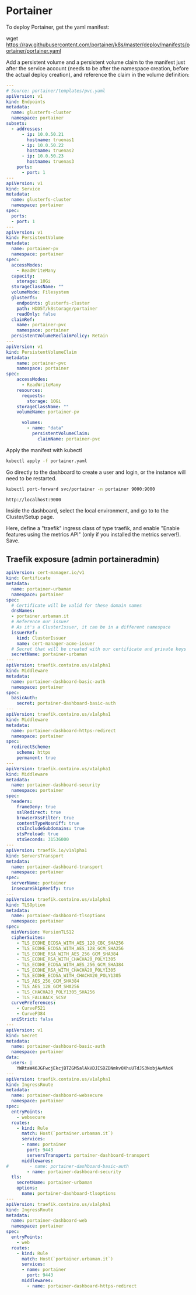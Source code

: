 # Portainer

To deploy Portainer, get the yaml manifest:

wget <https://raw.githubusercontent.com/portainer/k8s/master/deploy/manifests/portainer/portainer.yaml>

Add a persistent volume and a persistent volume claim to the manifest just after the service account (needs to be after the namespace creation, before the actual deploy creation), and reference the claim in the volume definition:

```yaml
---
# Source: portainer/templates/pvc.yaml
apiVersion: v1
kind: Endpoints
metadata:
  name: glusterfs-cluster
  namespace: portainer
subsets:
  - addresses:
      - ip: 10.0.50.21
        hostname: truenas1
      - ip: 10.0.50.22
        hostname: truenas2
      - ip: 10.0.50.23
        hostname: truenas3
    ports:
      - port: 1
---
apiVersion: v1
kind: Service
metadata:
  name: glusterfs-cluster
  namespace: portainer
spec:
  ports:
  - port: 1
---
apiVersion: v1
kind: PersistentVolume
metadata:
  name: portainer-pv
  namespace: portainer
spec:
  accessModes:
    - ReadWriteMany
  capacity:
    storage: 10Gi
  storageClassName: ""
  volumeMode: Filesystem
  glusterfs:
    endpoints: glusterfs-cluster
    path: HDD5T/k8storage/portainer
    readOnly: false
  claimRef:
    name: portainer-pvc
    namespace: portainer
  persistentVolumeReclaimPolicy: Retain
---
apiVersion: v1
kind: PersistentVolumeClaim
metadata:
    name: portainer-pvc
    namespace: portainer
spec:
    accessModes:
      - ReadWriteMany
    resources:
      requests:
        storage: 10Gi
    storageClassName: ""
    volumeName: portainer-pv
```

```yaml
      volumes:
        - name: "data"
          persistentVolumeClaim:
            claimName: portainer-pvc
```

Apply the manifest with kubectl

```bash
kubectl apply -f portainer.yaml
```

Go directly to the dashboard to create a user and login, or the instance will need to be restarted.

```bash
kubectl port-forward svc/portainer -n portainer 9000:9000
```

```bash
http://localhost:9000
```

Inside the dashboard, select the local environment, and go to to the Cluster/Setup page.

Here, define a "traefik" ingress class of type traefik, and enable "Enable features using the metrics API" (only if you installed the metrics server!). Save.

## Traefik exposure (admin portaineradmin)

```yaml
apiVersion: cert-manager.io/v1
kind: Certificate
metadata:
  name: portainer-urbaman
  namespace: portainer
spec:
  # Certificate will be valid for these domain names
  dnsNames:
  - portainer.urbaman.it
  # Reference our issuer
  # As it's a ClusterIssuer, it can be in a different namespace
  issuerRef:
    kind: ClusterIssuer
    name: cert-manager-acme-issuer
  # Secret that will be created with our certificate and private keys
  secretName: portainer-urbaman
---
apiVersion: traefik.containo.us/v1alpha1
kind: Middleware
metadata:
  name: portainer-dashboard-basic-auth
  namespace: portainer
spec:
  basicAuth:
    secret: portainer-dashboard-basic-auth
---
apiVersion: traefik.containo.us/v1alpha1
kind: Middleware
metadata:
  name: portainer-dashboard-https-redirect
  namespace: portainer
spec:
  redirectScheme:
    scheme: https
    permanent: true
---
apiVersion: traefik.containo.us/v1alpha1
kind: Middleware
metadata:
  name: portainer-dashboard-security
  namespace: portainer
spec:
  headers:
    frameDeny: true
    sslRedirect: true
    browserXssFilter: true
    contentTypeNosniff: true
    stsIncludeSubdomains: true
    stsPreload: true
    stsSeconds: 31536000
---
apiVersion: traefik.io/v1alpha1
kind: ServersTransport
metadata:
  name: portainer-dashboard-transport
  namespace: portainer
spec:
  serverName: portainer
  insecureSkipVerify: true
---
apiVersion: traefik.containo.us/v1alpha1
kind: TLSOption
metadata:
  name: portainer-dashboard-tlsoptions
  namespace: portainer
spec:
  minVersion: VersionTLS12
  cipherSuites:
    - TLS_ECDHE_ECDSA_WITH_AES_128_CBC_SHA256
    - TLS_ECDHE_ECDSA_WITH_AES_128_GCM_SHA256
    - TLS_ECDHE_RSA_WITH_AES_256_GCM_SHA384
    - TLS_ECDHE_RSA_WITH_CHACHA20_POLY1305
    - TLS_ECDHE_ECDSA_WITH_AES_256_GCM_SHA384
    - TLS_ECDHE_RSA_WITH_CHACHA20_POLY1305
    - TLS_ECDHE_ECDSA_WITH_CHACHA20_POLY1305
    - TLS_AES_256_GCM_SHA384
    - TLS_AES_128_GCM_SHA256
    - TLS_CHACHA20_POLY1305_SHA256
    - TLS_FALLBACK_SCSV
  curvePreferences:
    - CurveP521
    - CurveP384
  sniStrict: false
---
apiVersion: v1
kind: Secret
metadata:
  name: portainer-dashboard-basic-auth
  namespace: portainer
data:
  users: |
    YWRtaW46JGFwcjEkcjBTZGM5alAkVDJISDZDNmkvOXhuUTdJS3NobjAwMAoK
---
apiVersion: traefik.containo.us/v1alpha1
kind: IngressRoute
metadata:
  name: portainer-dashboard-websecure
  namespace: portainer
spec:
  entryPoints:
    - websecure
  routes:
    - kind: Rule
      match: Host(`portainer.urbaman.it`)
      services:
      - name: portainer
        port: 9443
        serversTransport: portainer-dashboard-transport
      middlewares:
#        - name: portainer-dashboard-basic-auth
        - name: portainer-dashboard-security
  tls:
    secretName: portainer-urbaman
    options:
      name: portainer-dashboard-tlsoptions
---
apiVersion: traefik.containo.us/v1alpha1
kind: IngressRoute
metadata:
  name: portainer-dashboard-web
  namespace: portainer
spec:
  entryPoints:
    - web
  routes:
    - kind: Rule
      match: Host(`portainer.urbaman.it`)
      services:
      - name: portainer
        port: 9443
      middlewares:
        - name: portainer-dashboard-https-redirect
```
